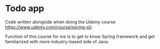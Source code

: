 # Todo app
Code written alongside when doing the Udemy course https://www.udemy.com/course/spring-pl/

Function of this course for me is to get to know Spring framework and get familiarized with more industry-based side of Java.
